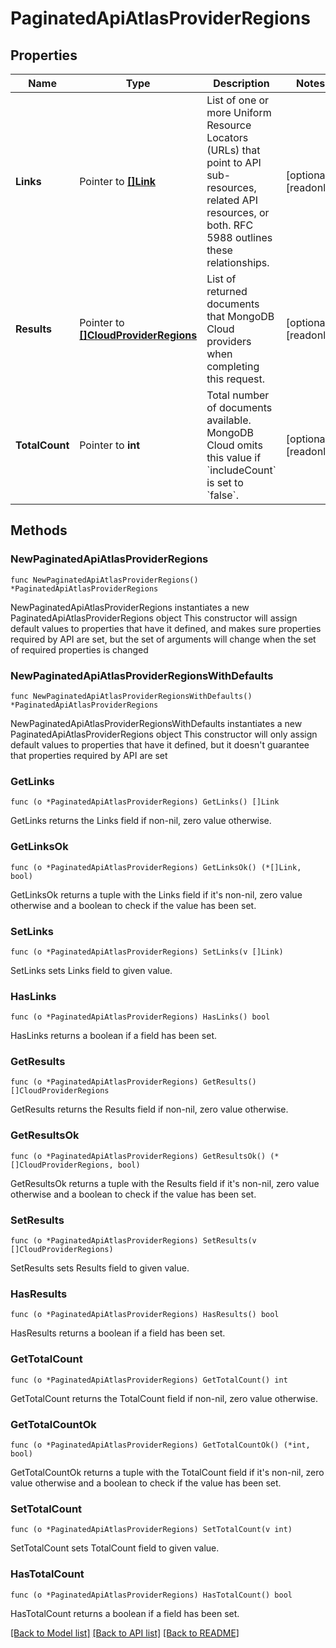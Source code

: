 # PaginatedApiAtlasProviderRegions

## Properties

Name | Type | Description | Notes
------------ | ------------- | ------------- | -------------
**Links** | Pointer to [**[]Link**](Link.md) | List of one or more Uniform Resource Locators (URLs) that point to API sub-resources, related API resources, or both. RFC 5988 outlines these relationships. | [optional] [readonly] 
**Results** | Pointer to [**[]CloudProviderRegions**](CloudProviderRegions.md) | List of returned documents that MongoDB Cloud providers when completing this request. | [optional] [readonly] 
**TotalCount** | Pointer to **int** | Total number of documents available. MongoDB Cloud omits this value if &#x60;includeCount&#x60; is set to &#x60;false&#x60;. | [optional] [readonly] 

## Methods

### NewPaginatedApiAtlasProviderRegions

`func NewPaginatedApiAtlasProviderRegions() *PaginatedApiAtlasProviderRegions`

NewPaginatedApiAtlasProviderRegions instantiates a new PaginatedApiAtlasProviderRegions object
This constructor will assign default values to properties that have it defined,
and makes sure properties required by API are set, but the set of arguments
will change when the set of required properties is changed

### NewPaginatedApiAtlasProviderRegionsWithDefaults

`func NewPaginatedApiAtlasProviderRegionsWithDefaults() *PaginatedApiAtlasProviderRegions`

NewPaginatedApiAtlasProviderRegionsWithDefaults instantiates a new PaginatedApiAtlasProviderRegions object
This constructor will only assign default values to properties that have it defined,
but it doesn't guarantee that properties required by API are set

### GetLinks

`func (o *PaginatedApiAtlasProviderRegions) GetLinks() []Link`

GetLinks returns the Links field if non-nil, zero value otherwise.

### GetLinksOk

`func (o *PaginatedApiAtlasProviderRegions) GetLinksOk() (*[]Link, bool)`

GetLinksOk returns a tuple with the Links field if it's non-nil, zero value otherwise
and a boolean to check if the value has been set.

### SetLinks

`func (o *PaginatedApiAtlasProviderRegions) SetLinks(v []Link)`

SetLinks sets Links field to given value.

### HasLinks

`func (o *PaginatedApiAtlasProviderRegions) HasLinks() bool`

HasLinks returns a boolean if a field has been set.
### GetResults

`func (o *PaginatedApiAtlasProviderRegions) GetResults() []CloudProviderRegions`

GetResults returns the Results field if non-nil, zero value otherwise.

### GetResultsOk

`func (o *PaginatedApiAtlasProviderRegions) GetResultsOk() (*[]CloudProviderRegions, bool)`

GetResultsOk returns a tuple with the Results field if it's non-nil, zero value otherwise
and a boolean to check if the value has been set.

### SetResults

`func (o *PaginatedApiAtlasProviderRegions) SetResults(v []CloudProviderRegions)`

SetResults sets Results field to given value.

### HasResults

`func (o *PaginatedApiAtlasProviderRegions) HasResults() bool`

HasResults returns a boolean if a field has been set.
### GetTotalCount

`func (o *PaginatedApiAtlasProviderRegions) GetTotalCount() int`

GetTotalCount returns the TotalCount field if non-nil, zero value otherwise.

### GetTotalCountOk

`func (o *PaginatedApiAtlasProviderRegions) GetTotalCountOk() (*int, bool)`

GetTotalCountOk returns a tuple with the TotalCount field if it's non-nil, zero value otherwise
and a boolean to check if the value has been set.

### SetTotalCount

`func (o *PaginatedApiAtlasProviderRegions) SetTotalCount(v int)`

SetTotalCount sets TotalCount field to given value.

### HasTotalCount

`func (o *PaginatedApiAtlasProviderRegions) HasTotalCount() bool`

HasTotalCount returns a boolean if a field has been set.

[[Back to Model list]](../README.md#documentation-for-models) [[Back to API list]](../README.md#documentation-for-api-endpoints) [[Back to README]](../README.md)


